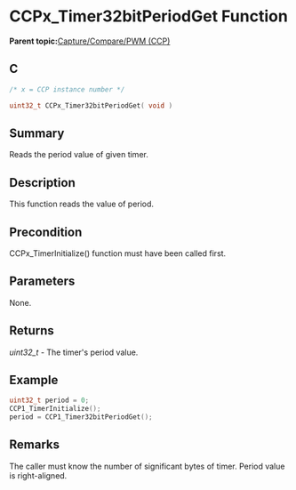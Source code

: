 # CCPx\_Timer32bitPeriodGet Function

**Parent topic:**[Capture/Compare/PWM \(CCP\)](GUID-615BEA57-7216-4351-87D8-94C8B0BF6E7D.md)

## C

```c
/* x = CCP instance number */

uint32_t CCPx_Timer32bitPeriodGet( void )
```

## Summary

Reads the period value of given timer.

## Description

This function reads the value of period.

## Precondition

CCPx\_TimerInitialize\(\) function must have been called first.

## Parameters

None.

## Returns

*uint32\_t* - The timer's period value.

## Example

```c
uint32_t period = 0;
CCP1_TimerInitialize();
period = CCP1_Timer32bitPeriodGet();
```

## Remarks

The caller must know the number of significant bytes of timer. Period value is right-aligned.


